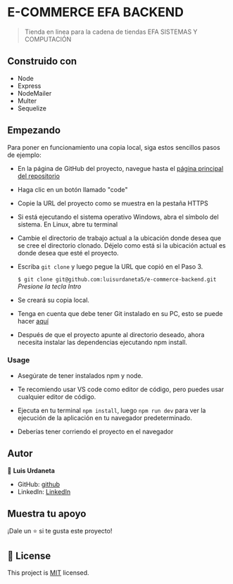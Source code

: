 # E-COMMERCE EFA BACKEND

> Tienda en linea para la cadena de tiendas EFA SISTEMAS Y COMPUTACIÓN

## Construido con

-   Node
-   Express
-   NodeMailer
-   Multer
-   Sequelize

<!-- ## Image Preview
![Screenshot Main Page](./src/assets/images/capture.png)

## :star: [Live Demo](https://stellar-palmier-168a1c.netlify.app) :star: -->

## Empezando

Para poner en funcionamiento una copia local, siga estos sencillos pasos de ejemplo:

-   En la página de GitHub del proyecto, navegue hasta el [página principal del repositorio](https://github.com/luisurdaneta5/e-commerce-backend)

-   Haga clic en un botón llamado "code"

-   Copie la URL del proyecto como se muestra en la pestaña HTTPS

-   Si está ejecutando el sistema operativo Windows, abra el símbolo del sistema. En Linux, abre tu terminal

-   Cambie el directorio de trabajo actual a la ubicación donde desea que se cree el directorio clonado.
    Déjelo como está si la ubicación actual es donde desea que esté el proyecto.

-   Escriba `git clone` y luego pegue la URL que copió en el Paso 3.<br>

    `$ git clone git@github.com:luisurdaneta5/e-commerce-backend.git` <em>Presione la tecla Intro</em><br>

-   Se creará su copia local.

-   Tenga en cuenta que debe tener Git instalado en su PC, esto se puede hacer [aquí](https://gist.github.com/derhuerst/1b15ff4652a867391f03)

-   Después de que el proyecto apunte al directorio deseado, ahora necesita instalar las dependencias ejecutando npm install.

### Usage

-   Asegúrate de tener instalados npm y node.

-   Te recomiendo usar VS code como editor de código, pero puedes usar cualquier editor de código.

-   Ejecuta en tu terminal `npm install`, luego `npm run dev` para ver la ejecución de la aplicación en tu navegador predeterminado.

-   Deberías tener corriendo el proyecto en el navegador

## Autor

👤 **Luis Urdaneta**

-   GitHub: [github](https://github.com/luisurdaneta5)
-   LinkedIn: [LinkedIn](https://www.linkedin.com/in/luisurdaneta5/)

## Muestra tu apoyo

¡Dale un ⭐️ si te gusta este proyecto!

## 📝 License

This project is [MIT](lic.url) licensed.
